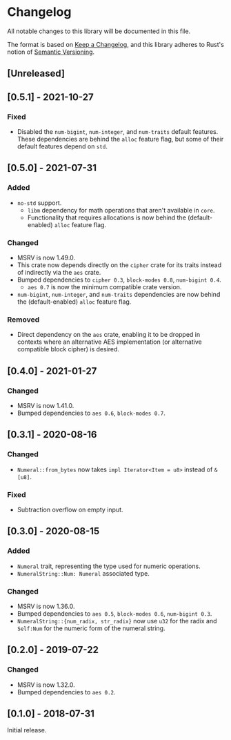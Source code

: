 # Changelog
All notable changes to this library will be documented in this file.

The format is based on [Keep a Changelog](https://keepachangelog.com/en/1.0.0/),
and this library adheres to Rust's notion of
[Semantic Versioning](https://semver.org/spec/v2.0.0.html).

## [Unreleased]

## [0.5.1] - 2021-10-27
### Fixed
- Disabled the `num-bigint`, `num-integer`, and `num-traits` default features.
  These dependencies are behind the `alloc` feature flag, but some of their
  default features depend on `std`.

## [0.5.0] - 2021-07-31
### Added
- `no-std` support.
  - `libm` dependency for math operations that aren't available in `core`.
  - Functionality that requires allocations is now behind the (default-enabled)
    `alloc` feature flag.

### Changed
- MSRV is now 1.49.0.
- This crate now depends directly on the `cipher` crate for its traits instead
  of indirectly via the `aes` crate.
- Bumped dependencies to `cipher 0.3`, `block-modes 0.8`, `num-bigint 0.4`.
  - `aes 0.7` is now the minimum compatible crate version.
- `num-bigint`, `num-integer`, and `num-traits` dependencies are now behind the
  (default-enabled) `alloc` feature flag.

### Removed
- Direct dependency on the `aes` crate, enabling it to be dropped in contexts
  where an alternative AES implementation (or alternative compatible block
  cipher) is desired.

## [0.4.0] - 2021-01-27
### Changed
- MSRV is now 1.41.0.
- Bumped dependencies to `aes 0.6`, `block-modes 0.7`.

## [0.3.1] - 2020-08-16
### Changed
- `Numeral::from_bytes` now takes `impl Iterator<Item = u8>` instead of `&[u8]`.

### Fixed
- Subtraction overflow on empty input.

## [0.3.0] - 2020-08-15
### Added
- `Numeral` trait, representing the type used for numeric operations.
- `NumeralString::Num: Numeral` associated type.

### Changed
- MSRV is now 1.36.0.
- Bumped dependencies to `aes 0.5`, `block-modes 0.6`, `num-bigint 0.3`.
- `NumeralString::{num_radix, str_radix}` now use `u32` for the radix and
  `Self:Num` for the numeric form of the numeral string.

## [0.2.0] - 2019-07-22
### Changed
- MSRV is now 1.32.0.
- Bumped dependencies to `aes 0.2`.

## [0.1.0] - 2018-07-31
Initial release.
